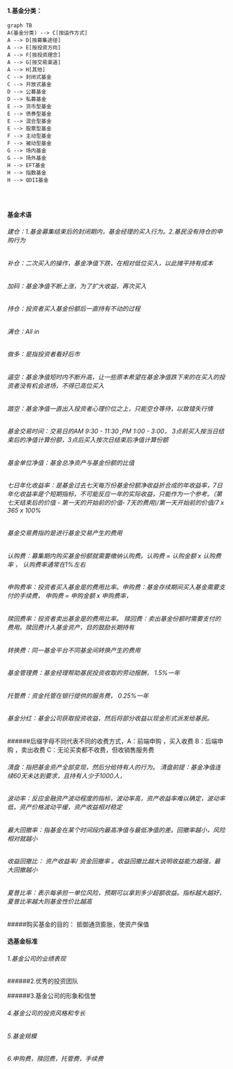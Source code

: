 

#### 1.基金分类：

```mermaid
graph TB
A(基金分类) --> C[按运作方式]
A --> D[按募集途径]
A --> E[按投资方向]
A --> F[按投资理念]
A --> G[按交易渠道]
A --> H[其他]
C --> 封闭式基金
C --> 开放式基金
D --> 公募基金
D --> 私募基金
E --> 货币型基金
E --> 债券型基金
E --> 混合型基金
E --> 股票型基金
F --> 主动型基金
F --> 被动型基金
G --> 场内基金
G --> 场外基金
H --> EFT基金
H --> 指数基金
H --> QDII基金




```



#### 基金术语

###### 建仓：1.基金募集结束后的封闭期内，基金经理的买入行为。2.基民没有持仓的申购行为

###### 补仓：二次买入的操作，基金净值下跌，在相对低位买入，以此摊平持有成本

###### 加码：基金净值不断上涨，为了扩大收益，再次买入

###### 持仓：投资者买入基金份额后一直持有不动的过程

###### 满仓：All in

###### 做多：是指投资者看好后市

###### 逼空：基金净值短时内不断升高，让一些原本希望在基金净值跌下来的在买入的投资者没有机会进场，不得已高位买入

###### 踏空：基金净值一直出入投资者心理价位之上，只能空仓等待，以致错失行情



###### 基金交易时间：交易日的AM 9:30 - 11:30 ,PM 1:00 - 3:00， 3点前买入按当日结束后的净值计算份额，3点后买入按次日结束后净值计算份额

###### 基金单位净值：基金总净资产与基金份额的比值

###### 七日年化收益率：是基金过去七天每万份基金份额净收益折合成的年收益率，7日年化收益率是个短期指标，不可能反应一年的实际收益，只能作为一个参考。（第七天结束后的价值 - 第一天的开始前的价值- 7天的费用)/第一天开始前的价值/7 x 365 x 100%

###### 基金交易费指的是进行基金交易产生的费用

###### 认购费：募集期内购买基金份额就需要缴纳认购费。认购费 = 认购金额 x 认购费率 ，  认购费率通常在1%左右

###### 申购费率：投资者买入基金是的费用比率。申购费：基金存续期间买入基金需要支付的手续费， 申购费 = 申购金额 x 申购费率， 

###### 赎回费率：投资者卖出基金是的费用比率。 赎回费：卖出基金份额时需要支付的费用。赎回费计入基金资产，目的鼓励长期持有

###### 转换费：同一基金平台不同基金间转换产生的费用

###### 基金管理费：基金经理帮助基民投资收取的劳动报酬，  1.5%一年

###### 托管费：资金托管在银行提供的服务费，   0.25%一年

###### 基金分红：基金公司获取投资收益，然后将部分收益以现金形式派发给基民。

######后缀字母不同代表不同的收费方式，A：前端申购 ，买入收费 B：后端申购 ，卖出收费  C：无论买卖都不收费，但收销售服务费

###### 清盘：指把基金资产全部变现，然后分给持有人的行为。 清盘前提：基金净值连续60天未达到要求，且持有人少于1000人，

###### 波动率：反应金融资产波动程度的指标，波动率高，资产收益率难以确定，波动率低，资产价格波动平缓，资产收益相对稳定

###### 最大回撤率：指基金在某个时间段内最高净值与最低净值的差。回撤率越小，风险相对就越小

###### 收益回撤比： 资产收益率/ 资金回撤率 。收益回撤比越大说明收益能力越强，最大回撤越小

###### 夏普比率：表示每承担一单位风险，预期可以拿到多少超额收益。指标越大越好，夏普比率越大则基金性价比越高



#####购买基金的目的： 抵御通货膨胀，使资产保值



#### 选基金标准

###### 1.基金公司的业绩表现

######2.优秀的投资团队

######3.基金公司的形象和信誉

###### 4.基金公司的投资风格和专长

###### 5.基金规模

###### 6.申购费，赎回费，托管费，手续费







